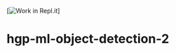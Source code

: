 [![Work in Repl.it](https://ahob1985.github.io/object-detection-2-Kaiden-Groves/)]
# hgp-ml-object-detection-2

